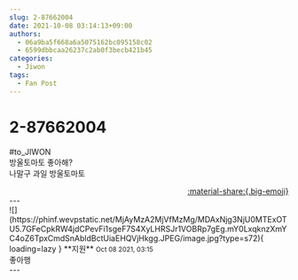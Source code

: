 ```yaml
---
slug: 2-87662004
date: 2021-10-08 03:14:13+09:00
authors:
  - 06a9ba5f668a6a5075162bc095158c02
  - 6599dbbcaa26237c2ab0f3becb421b45
categories:
  - Jiwon
tags:
  - Fan Post
---
```


# 2-87662004

<div class="post-container" markdown="1">
<div class="content-container md-sidebar__scrollwrap" markdown="1">

\#to_JIWON<br>방울토마토 좋아해?<br>나말구 과일 방울토마토

</div>
</div>

<div style="text-align: right;" markdown="1">
<a href="https://weverse.io/fromis9/fanpost/2-87662004" style="text-align: right;">:material-share:{.big-emoji}</a>
</div>
---

<div class="comments-container md-sidebar__scrollwrap" markdown="1">
<div class="comment" markdown="1">
<div class='id-container' markdown="1">
![](https://phinf.wevpstatic.net/MjAyMzA2MjVfMzMg/MDAxNjg3NjU0MTExOTU5.7GFeCpkRW4jdCPevFi1sgeF7S4XyLHRSJr1VOBRp7gEg.mY0LxqknzXmYC4oZ6TpxCmdSnAbldBctUiaEHQVjHkgg.JPEG/image.jpg?type=s72){ loading=lazy }
**<span class="artist">지원</span>** <small>Oct 08 2021, 03:15</small><br>
</div>
<div class='comment-body' markdown="1">
좋아행
</div>
</div>
</div>
---
